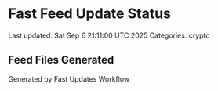 # Fast Feed Update Status
Last updated: Sat Sep  6 21:11:00 UTC 2025
Categories: crypto

## Feed Files Generated

Generated by Fast Updates Workflow
